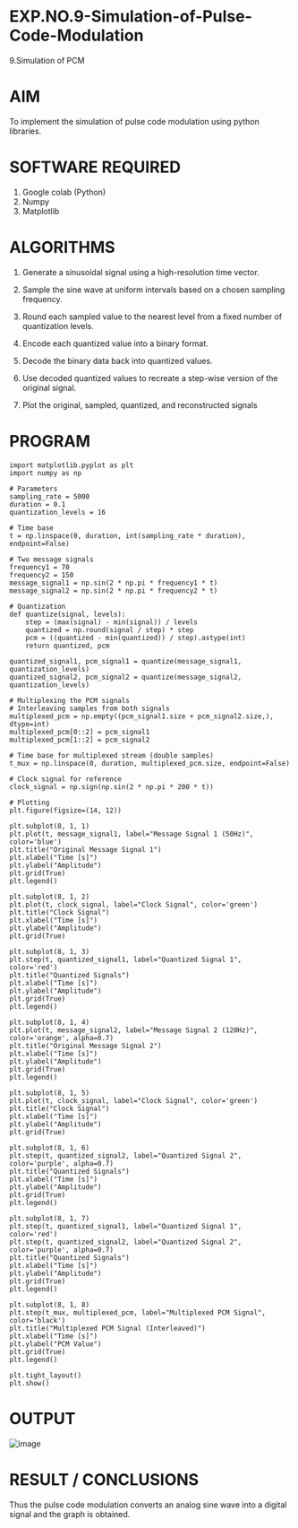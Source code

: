 # EXP.NO.9-Simulation-of-Pulse-Code-Modulation
9.Simulation of PCM

# AIM
  To implement the simulation of pulse code modulation using python libraries.

# SOFTWARE REQUIRED
   1. Google colab (Python)
   2. Numpy
   3. Matplotlib
   
# ALGORITHMS

1. Generate a sinusoidal signal using a high-resolution time vector.

2. Sample the sine wave at uniform intervals based on a chosen sampling frequency.

3. Round each sampled value to the nearest level from a fixed number of quantization levels.

4. Encode each quantized value into a binary format.

5. Decode the binary data back into quantized values.

6. Use decoded quantized values to recreate a step-wise version of the original signal.

7. Plot the original, sampled, quantized, and reconstructed signals

  
# PROGRAM
```
import matplotlib.pyplot as plt
import numpy as np

# Parameters
sampling_rate = 5000
duration = 0.1
quantization_levels = 16

# Time base
t = np.linspace(0, duration, int(sampling_rate * duration), endpoint=False)

# Two message signals
frequency1 = 70
frequency2 = 150
message_signal1 = np.sin(2 * np.pi * frequency1 * t)
message_signal2 = np.sin(2 * np.pi * frequency2 * t)

# Quantization
def quantize(signal, levels):
    step = (max(signal) - min(signal)) / levels
    quantized = np.round(signal / step) * step
    pcm = ((quantized - min(quantized)) / step).astype(int)
    return quantized, pcm

quantized_signal1, pcm_signal1 = quantize(message_signal1, quantization_levels)
quantized_signal2, pcm_signal2 = quantize(message_signal2, quantization_levels)

# Multiplexing the PCM signals
# Interleaving samples from both signals
multiplexed_pcm = np.empty((pcm_signal1.size + pcm_signal2.size,), dtype=int)
multiplexed_pcm[0::2] = pcm_signal1
multiplexed_pcm[1::2] = pcm_signal2

# Time base for multiplexed stream (double samples)
t_mux = np.linspace(0, duration, multiplexed_pcm.size, endpoint=False)

# Clock signal for reference
clock_signal = np.sign(np.sin(2 * np.pi * 200 * t))

# Plotting
plt.figure(figsize=(14, 12))

plt.subplot(8, 1, 1)
plt.plot(t, message_signal1, label="Message Signal 1 (50Hz)", color='blue')
plt.title("Original Message Signal 1")
plt.xlabel("Time [s]")
plt.ylabel("Amplitude")
plt.grid(True)
plt.legend()

plt.subplot(8, 1, 2)
plt.plot(t, clock_signal, label="Clock Signal", color='green')
plt.title("Clock Signal")
plt.xlabel("Time [s]")
plt.ylabel("Amplitude")
plt.grid(True)

plt.subplot(8, 1, 3)
plt.step(t, quantized_signal1, label="Quantized Signal 1", color='red')
plt.title("Quantized Signals")
plt.xlabel("Time [s]")
plt.ylabel("Amplitude")
plt.grid(True)
plt.legend()

plt.subplot(8, 1, 4)
plt.plot(t, message_signal2, label="Message Signal 2 (120Hz)", color='orange', alpha=0.7)
plt.title("Original Message Signal 2")
plt.xlabel("Time [s]")
plt.ylabel("Amplitude")
plt.grid(True)
plt.legend()

plt.subplot(8, 1, 5)
plt.plot(t, clock_signal, label="Clock Signal", color='green')
plt.title("Clock Signal")
plt.xlabel("Time [s]")
plt.ylabel("Amplitude")
plt.grid(True)

plt.subplot(8, 1, 6)
plt.step(t, quantized_signal2, label="Quantized Signal 2", color='purple', alpha=0.7)
plt.title("Quantized Signals")
plt.xlabel("Time [s]")
plt.ylabel("Amplitude")
plt.grid(True)
plt.legend()

plt.subplot(8, 1, 7)
plt.step(t, quantized_signal1, label="Quantized Signal 1", color='red')
plt.step(t, quantized_signal2, label="Quantized Signal 2", color='purple', alpha=0.7)
plt.title("Quantized Signals")
plt.xlabel("Time [s]")
plt.ylabel("Amplitude")
plt.grid(True)
plt.legend()

plt.subplot(8, 1, 8)
plt.step(t_mux, multiplexed_pcm, label="Multiplexed PCM Signal", color='black')
plt.title("Multiplexed PCM Signal (Interleaved)")
plt.xlabel("Time [s]")
plt.ylabel("PCM Value")
plt.grid(True)
plt.legend()

plt.tight_layout()
plt.show()

```


# OUTPUT
   ![image](https://github.com/user-attachments/assets/375f1795-ed84-44ab-9894-a26b2ba79390)




# RESULT / CONCLUSIONS
  Thus the pulse code modulation converts an analog sine wave into a digital signal and the graph is obtained.
